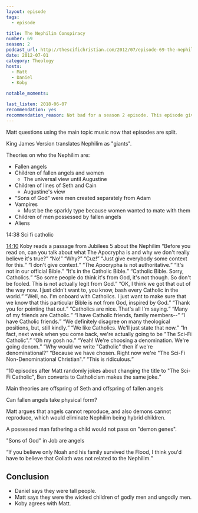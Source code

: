 ```yaml
---
layout: episode
tags:
  - episode

title: The Nephilim Conspiracy
number: 69
season: 2
podcast_url: http://thescifichristian.com/2012/07/episode-69-the-nephilim-conspiracy/
date: 2012-07-01
category: Theology
hosts:
  - Matt
  - Daniel
  - Koby

notable_moments:

last_listen: 2018-06-07
recommendation: yes
recommendation_reason: Not bad for a season 2 episode. This episode gives you a good look at the dynamic between Matt, Daniel, and Koby. 
---
```


Matt questions using the main topic music now that episodes are split. 

King James Version translates Nephilim as "giants". 

Theories on who the Nephilim are:
- Fallen angels
- Children of fallen angels and women
  - The universal view until Augustine
- Children of lines of Seth and Cain
  - Augustine's view
- "Sons of God" were men created separately from Adam
- Vampires
  - Must be the sparkly type because women wanted to mate with them
- Children of men possessed by fallen angels
- Aliens

14:38 Sci fi catholic
<div class="quote">
  <a class="timestamp tag is-medium is-rounded is-primary" href="http://thescifichristian.com/2012/07/episode-69-the-nephilim-conspiracy/#t=14:10">14:10</a>
  <span class="quote-context tag is-size-6">Koby reads a passage from Jubilees 5 about the Nephilim</span>
  <q class="matt">Before you read on, can you talk about what The Apocrypha is and why we don't really believe it's true?</q>
  <q class="koby">No!</q>
  <q class="matt">Why?</q>
  <q class="koby">Cuz!</q>
  <q class="matt">Just give everybody some context for this.</q>
  <q class="koby">I don't give context.</q>
  <q class="matt">The Apocrypha is not authoritative.</q>
  <q class="koby">It's not in our official Bible.</q>
  <q class="matt">It's in the Catholic Bible.</q>
  <q class="koby">Catholic Bible. Sorry, Catholics.</q>
  <q class="matt">So some people do think it's from God, it's not though. So don't be fooled. This is not actually legit from God.</q>
  <q class="koby">OK, I think we got that out of the way now. I just didn't want to, you know, bash every Catholic in the world.</q>
  <q class="matt">Well, no. I'm onboard with Catholics. I just want to make sure that we know that this particular Bible is not from God, inspired by God.</q>
  <q class="koby">Thank you for pointing that out.</q>
  <q class="matt">Catholics are nice. That's all I'm saying.</q>
  <q class="daniel">Many of my friends are Catholic.</q>
  <q class="matt">I have Catholic friends, family members--</q>
  <q class="koby">I have Catholic friends.</q>
  <q class="matt">We definitely disagree on many theological positions, but, still kindly.</q>
  <q class="koby">We like Catholics. We'll just state that now.</q>
  <q class="matt">In fact, next week when you come back, we're actually going to be "The Sci-Fi Catholic".</q>
  <q class="koby">Oh my gosh no.</q>
  <q class="matt">Yeah! We're choosing a denomination. We're going denom.</q>
  <q class="koby">Why would we write "Catholic" then if we're denominational?</q>
  <q class="matt">Because we have chosen. Right now we're "The Sci-Fi Non-Denominational Christian".</q>
  <q class="koby">This is ridiculous.</q>
</div>

<q class="archivist inline">10 episodes after Matt randomly jokes about changing the title to "The Sci-Fi Catholic", Ben converts to Catholicism makes the same joke.</q>


Main theories are offspring of Seth and offspring of fallen angels

Can fallen angels take physical form? 

Matt argues that angels cannot reproduce, and also demons cannot reproduce, which would eliminate Nephilim being hybrid children. 

A possessed man fathering a child would not pass on "demon genes".

"Sons of God" in Job are angels

<q class="archivist inline">If you believe only Noah and his family survived the Flood, I think you'd have to believe that Goliath was not related to the Nephilim.</q> 

## Conclusion
- Daniel says they were tall people.
- Matt says they were the wicked children of godly men and ungodly men. 
- Koby agrees with Matt. 